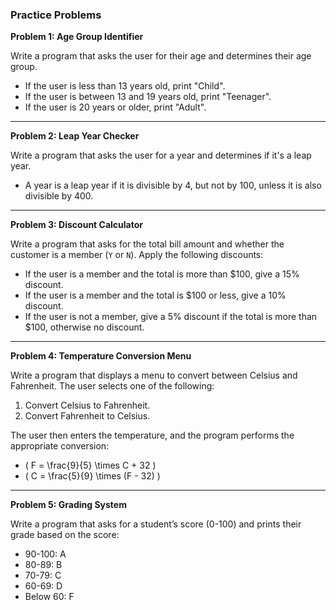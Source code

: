 ### Practice Problems

**Problem 1: Age Group Identifier**

Write a program that asks the user for their age and determines their age group.
- If the user is less than 13 years old, print "Child".
- If the user is between 13 and 19 years old, print "Teenager".
- If the user is 20 years or older, print "Adult".

---

**Problem 2: Leap Year Checker**

Write a program that asks the user for a year and determines if it's a leap year.
- A year is a leap year if it is divisible by 4, but not by 100, unless it is also divisible by 400.

---

**Problem 3: Discount Calculator**

Write a program that asks for the total bill amount and whether the customer is a member (`Y` or `N`). Apply the following discounts:
- If the user is a member and the total is more than $100, give a 15% discount.
- If the user is a member and the total is $100 or less, give a 10% discount.
- If the user is not a member, give a 5% discount if the total is more than $100, otherwise no discount.

---

**Problem 4: Temperature Conversion Menu**

Write a program that displays a menu to convert between Celsius and Fahrenheit. The user selects one of the following:
1. Convert Celsius to Fahrenheit.
2. Convert Fahrenheit to Celsius.

The user then enters the temperature, and the program performs the appropriate conversion:
- \( F = \frac{9}{5} \times C + 32 \)
- \( C = \frac{5}{9} \times (F - 32) \)

---

**Problem 5: Grading System**

Write a program that asks for a student’s score (0-100) and prints their grade based on the score:
- 90-100: A
- 80-89: B
- 70-79: C
- 60-69: D
- Below 60: F

